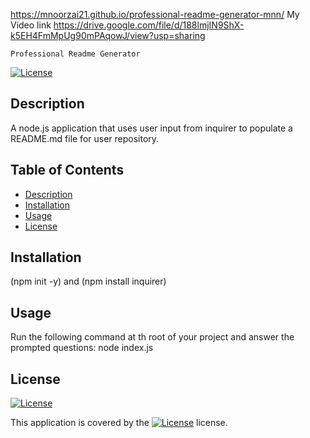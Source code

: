 https://mnoorzai21.github.io/professional-readme-generator-mnn/
My Video link
https://drive.google.com/file/d/188lmjIN9ShX-k5EH4FmMpUg90mPAqowJ/view?usp=sharing


    Professional Readme Generator
  
[![License](https://img.shields.io/badge/License-BSD_3--Clause-orange.svg)](https://opensource.org/licenses/BSD-3-Clause)<br />

## Description
 A node.js application that uses user input from inquirer to populate a README.md file for user repository.

## Table of Contents
- [Description](#description)
- [Installation](#installation)
- [Usage](#usage)
- [License](#license)

## Installation
 (npm init -y) and (npm install inquirer)

## Usage
 Run the following command at th root of your project and answer the prompted questions: node index.js

## License
[![License](https://img.shields.io/badge/License-BSD_3--Clause-orange.svg)](https://opensource.org/licenses/BSD-3-Clause)
<br />

This application is covered by the [![License](https://img.shields.io/badge/License-BSD_3--Clause-orange.svg)](https://opensource.org/licenses/BSD-3-Clause) license. 
